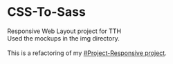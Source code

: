 # CSS-To-Sass
Responsive Web Layout project for TTH
</br>
Used the mockups in the img directory.
</br>
</br>
This is a refactoring of my <a href="https://github.com/reifnotreef/Project-Responsive">#Project-Responsive project</a>.
